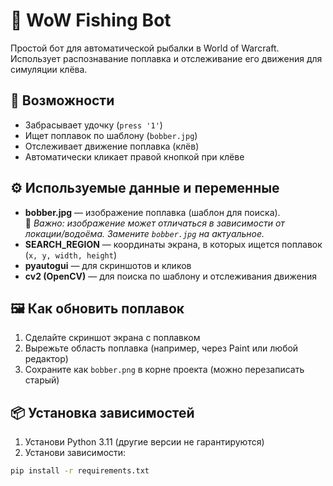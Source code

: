 # 🎣 WoW Fishing Bot

Простой бот для автоматической рыбалки в World of Warcraft. Использует распознавание поплавка и отслеживание его движения для симуляции клёва.

## 🚀 Возможности

- Забрасывает удочку (`press '1'`)
- Ищет поплавок по шаблону (`bobber.jpg`)
- Отслеживает движение поплавка (клёв)
- Автоматически кликает правой кнопкой при клёве

## ⚙️ Используемые данные и переменные

- **bobber.jpg** — изображение поплавка (шаблон для поиска).  
  🔁 _Важно: изображение может отличаться в зависимости от локации/водоёма. Замените `bobber.jpg` на актуальное._
- **SEARCH_REGION** — координаты экрана, в которых ищется поплавок (`x, y, width, height`)
- **pyautogui** — для скриншотов и кликов
- **cv2 (OpenCV)** — для поиска по шаблону и отслеживания движения

## 🖼 Как обновить поплавок

1. Сделайте скриншот экрана с поплавком
2. Вырежьте область поплавка (например, через Paint или любой редактор)
3. Сохраните как `bobber.png` в корне проекта (можно перезаписать старый)

## 📦 Установка зависимостей

1. Установи Python 3.11 (другие версии не гарантируются)
2. Установи зависимости:

```bash
pip install -r requirements.txt
